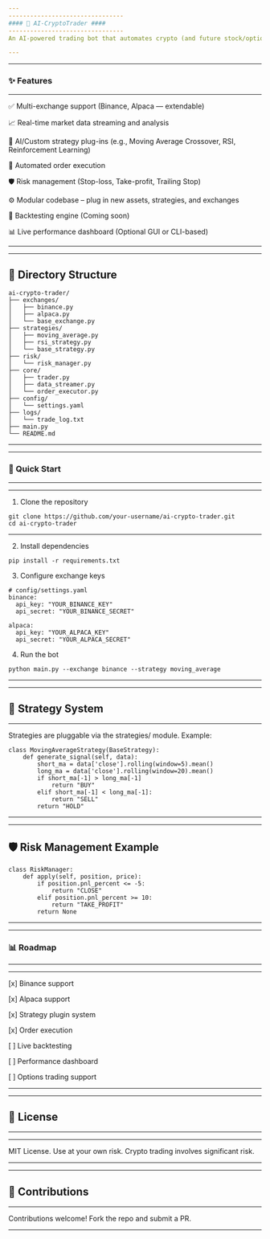 ```yaml
---
--------------------------------
#### 🤖 AI-CryptoTrader ####
--------------------------------
An AI-powered trading bot that automates crypto (and future stock/option) strategies with real-time data analysis, multi-exchange support, and modular design for seamless expansion.

---
```

----------------------
### ✨ Features ###
----------------------

✅ Multi-exchange support (Binance, Alpaca — extendable)

📈 Real-time market data streaming and analysis

🧠 AI/Custom strategy plug-ins (e.g., Moving Average Crossover, RSI, Reinforcement Learning)

🧾 Automated order execution

🛡️ Risk management (Stop-loss, Take-profit, Trailing Stop)

⚙️ Modular codebase – plug in new assets, strategies, and exchanges

🔧 Backtesting engine (Coming soon)

📊 Live performance dashboard (Optional GUI or CLI-based)

---
------------------------
📂 Directory Structure
------------------------
```
ai-crypto-trader/
├── exchanges/
│   ├── binance.py
│   ├── alpaca.py
│   └── base_exchange.py
├── strategies/
│   ├── moving_average.py
│   ├── rsi_strategy.py
│   └── base_strategy.py
├── risk/
│   └── risk_manager.py
├── core/
│   ├── trader.py
│   ├── data_streamer.py
│   └── order_executor.py
├── config/
│   └── settings.yaml
├── logs/
│   └── trade_log.txt
├── main.py
└── README.md
```
---

------------------------
### 🚀 Quick Start ###
------------------------
---
1. Clone the repository

```
git clone https://github.com/your-username/ai-crypto-trader.git
cd ai-crypto-trader
```
---
2. Install dependencies

```
pip install -r requirements.txt
```
3. Configure exchange keys
```
# config/settings.yaml
binance:
  api_key: "YOUR_BINANCE_KEY"
  api_secret: "YOUR_BINANCE_SECRET"

alpaca:
  api_key: "YOUR_ALPACA_KEY"
  api_secret: "YOUR_ALPACA_SECRET"
```
4. Run the bot
```
python main.py --exchange binance --strategy moving_average
```
---
-------------------
🧠 Strategy System
-------------------
---
Strategies are pluggable via the strategies/ module. Example:
```
class MovingAverageStrategy(BaseStrategy):
    def generate_signal(self, data):
        short_ma = data['close'].rolling(window=5).mean()
        long_ma = data['close'].rolling(window=20).mean()
        if short_ma[-1] > long_ma[-1]
            return "BUY"
        elif short_ma[-1] < long_ma[-1]:
            return "SELL"
        return "HOLD"
```

---
---------------------------
🛡️ Risk Management Example
---------------------------
```
class RiskManager:
    def apply(self, position, price):
        if position.pnl_percent <= -5:
            return "CLOSE"
        elif position.pnl_percent >= 10:
            return "TAKE_PROFIT"
        return None
```

---
-------------------
### 📊 Roadmap ###
-------------------
---

[x] Binance support

[x] Alpaca support

[x] Strategy plugin system

[x] Order execution

[ ] Live backtesting

[ ] Performance dashboard

[ ] Options trading support

---
-----------------
## 📄 License ##
-----------------
---
MIT License. Use at your own risk. Crypto trading involves significant risk.

---
-----------------------
## 🤝 Contributions ##
-----------------------

Contributions welcome! Fork the repo and submit a PR.

---